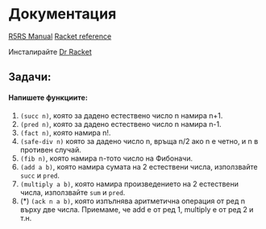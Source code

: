 # Документация
[R5RS Manual](https://schemers.org/Documents/Standards/R5RS/HTML/)
[Racket reference](https://docs.racket-lang.org/reference/)

Инсталирайте [Dr Racket](https://racket-lang.org/)

## Задачи:
#### Напишете функциите:
1. `(succ n)`, която за дадено естествено число n намира n+1.
1. `(pred n)`, която за дадено естествено число n намира n-1.
1. `(fact n)`, която намира n!.
1. `(safe-div n)` която за дадено число n, връща n/2 ако n е четно, и n в противен случай.
1. `(fib n)`, която намира n-тото число на Фибоначи.
1. `(add a b)`, която намира сумата на 2 естествени числа, използвайте `succ` и `pred`.
1. `(multiply a b)`, която намира произведението на 2 естествени числа, използвайте `sum` и `pred`.
1. (*) `(ack n a b)`, която изпълнява аритметична операция от ред n върху две числа. Приемаме, че add e от ред 1, multiply е от ред 2 и т.н.


